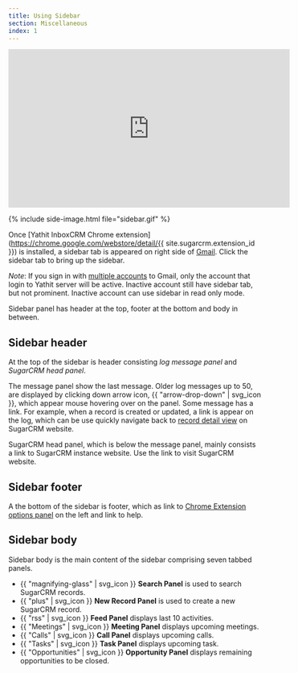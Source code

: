 ```yaml
---
title: Using Sidebar
section: Miscellaneous
index: 1
---
```


<iframe width="560" height="315" src="https://www.youtube.com/embed/8nIw6KVEVII" frameborder="0" allowfullscreen></iframe>

{% include side-image.html file="sidebar.gif" %}

Once [Yathit InboxCRM Chrome extension](https://chrome.google.com/webstore/detail/{{ site.sugarcrm.extension_id }}) is installed, a sidebar tab is appeared on right side of [Gmail](https://mail.google.com). Click the sidebar tab to bring up the sidebar.

*Note*: If you sign in with [multiple accounts](https://support.google.com/accounts/answer/1721977) to Gmail, only the account that login to Yathit server will be active. Inactive account still have sidebar tab, but not prominent. Inactive account can use sidebar in read only mode.

Sidebar panel has header at the top, footer at the bottom and body in between.

## Sidebar header

At the top of the sidebar is header consisting _log message panel_ and _SugarCRM head panel_.

The message panel show the last message. Older log messages up to 50, are displayed by clicking down arrow icon, {{ "arrow-drop-down" | svg_icon }}, which appear mouse hovering over on the panel. Some message has a link. For example, when a record is created or updated, a link is appear on the log, which can be use quickly navigate back to [record detail view](http://support.sugarcrm.com/02_Documentation/01_Sugar_Editions/02_Sugar_Enterprise/Sugar_Enterprise_6.5/Application_Guide/02_User_Interface/#Detail_View) on SugarCRM website.

SugarCRM head panel, which is below the message panel, mainly consists a link to SugarCRM instance website. Use the link to visit SugarCRM website.

## Sidebar footer

A the bottom of the sidebar is footer, which as link to [Chrome Extension options panel](https://developer.chrome.com/extensions/options) on the left and link to help.

## Sidebar body

Sidebar body is the main content of the sidebar comprising seven tabbed panels.

* {{ "magnifying-glass" | svg_icon }} **Search Panel** is used to search SugarCRM records.
* {{ "plus" | svg_icon }} **New Record Panel** is used to create a new SugarCRM record.
* {{ "rss" | svg_icon }} **Feed Panel** displays last 10 activities.
* {{ "Meetings" | svg_icon }} **Meeting Panel** displays upcoming meetings.
* {{ "Calls" | svg_icon }} **Call Panel** displays upcoming calls.
* {{ "Tasks" | svg_icon }} **Task Panel** displays upcoming task.
* {{ "Opportunities" | svg_icon }} **Opportunity Panel** displays remaining opportunities to be closed.
